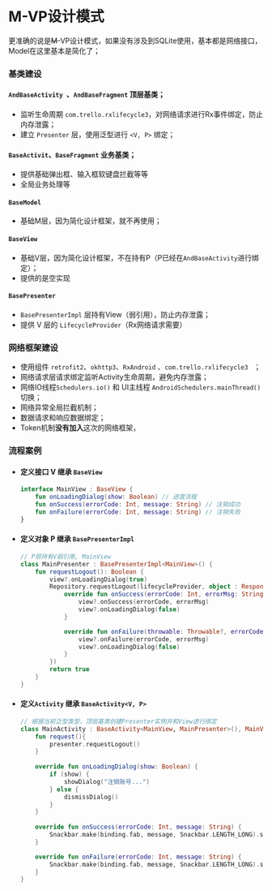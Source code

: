 # M-VP设计模式

更准确的说是~~M~~-VP设计模式，如果没有涉及到SQLite使用，基本都是网络接口，Model在这里基本是简化了；

### 基类建设

#### `AndBaseActivity `、`AndBaseFragment` 顶层基类；

- 监听生命周期 `com.trello.rxlifecycle3`，对网络请求进行Rx事件绑定，防止内存泄露；
- 建立 `Presenter` 层，使用泛型进行 `<V, P>` 绑定；

#### `BaseActivit`、`BaseFragment` 业务基类；

- 提供基础弹出框、输入框软键盘拦截等等
- 全局业务处理等

#### `BaseModel` 

- 基础M层，因为简化设计框架，就不再使用；

#### `BaseView`

- 基础V层，因为简化设计框架，不在持有P（P已经在`AndBaseActivity`进行绑定）；
- 提供的是空实现

####  `BasePresenter`

- `BasePresenterImpl`  层持有View（弱引用），防止内存泄露；
- 提供 V 层的 `LifecycleProvider`（Rx网络请求需要）



### 网络框架建设

- 使用组件 `retrofit2`、`okhttp3`、`RxAndroid` 、`com.trello.rxlifecycle3 ` ；
- 网络请求层请求绑定监听Activity生命周期，避免内存泄露；
- 网络IO线程`Schedulers.io()` 和 UI主线程 `AndroidSchedulers.mainThread()` 切换；
- 网络异常全局拦截机制；
- 数据请求和响应数据绑定；
- Token机制**没有加入**这次的网络框架，



### 流程案例

- #### 定义接口 V 继承 `BaseView` 

  ```kotlin
  interface MainView : BaseView {
      fun onLoadingDialog(show: Boolean) // 进度流程
      fun onSuccess(errorCode: Int, message: String) // 注销成功
      fun onFailure(errorCode: Int, message: String) // 注销失败
  }
  ```

- #### 定义对象 P 继承 `BasePresenterImpl` 

  ```kotlin
  // P层持有V弱引用, MainView
  class MainPresenter : BasePresenterImpl<MainView>() {
      fun requestLogout(): Boolean {
          view?.onLoadingDialog(true)
          Repository.requestLogout(lifecycleProvider, object : ResponseImpl<Any>() {
              override fun onSuccess(errorCode: Int, errorMsg: String, data: Any?) {
                  view?.onSuccess(errorCode, errorMsg)
                  view?.onLoadingDialog(false)
              }
  
              override fun onFailure(throwable: Throwable?, errorCode: Int, errorMsg: String) {
                  view?.onFailure(errorCode, errorMsg)
                  view?.onLoadingDialog(false)
              }
          })
          return true
      }
  }
  ```

  

- #### 定义`Activity` 继承 `BaseActivity<V, P>`

  ```kotlin
  // 根据当前泛型类型，顶层基类创建Presenter实例并和View进行绑定
  class MainActivity : BaseActivity<MainView, MainPresenter>(), MainView {
      fun request(){
          presenter.requestLogout()
      }
      
      override fun onLoadingDialog(show: Boolean) {
          if (show) {
              showDialog("注销账号...")
          } else {
              dismissDialog()
          }
      }
      
      override fun onSuccess(errorCode: Int, message: String) {
          Snackbar.make(binding.fab, message, Snackbar.LENGTH_LONG).show()
      }
  
      override fun onFailure(errorCode: Int, message: String) {
          Snackbar.make(binding.fab, message, Snackbar.LENGTH_LONG).show()
      }
  }
  ```

  



